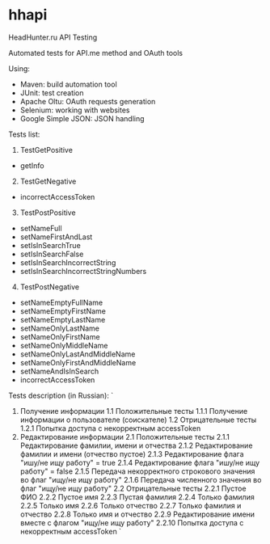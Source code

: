 # hhapi
HeadHunter.ru API Testing

Automated tests for API.me method and OAuth tools

Using:
- Maven: build automation tool
- JUnit: test creation
- Apache Oltu: OAuth requests generation
- Selenium: working with websites
- Google Simple JSON: JSON handling

Tests list:
1) TestGetPositive
- getInfo
2) TestGetNegative
- incorrectAccessToken
3) TestPostPositive
- setNameFull
- setNameFirstAndLast
- setIsInSearchTrue
- setIsInSearchFalse
- setIsInSearchIncorrectString
- setIsInSearchIncorrectStringNumbers
4) TestPostNegative
- setNameEmptyFullName
- setNameEmptyFirstName
- setNameEmptyLastName
- setNameOnlyLastName
- setNameOnlyFirstName
- setNameOnlyMiddleName
- setNameOnlyLastAndMiddleName
- setNameOnlyFirstAndMiddleName
- setNameAndIsInSearch
- incorrectAccessToken

Tests description (in Russian):
`
1. Получение информации
  1.1 Положительные тесты
    1.1.1 Получение информации о пользователе (соискателе)
  1.2 Отрицательные тесты
    1.2.1 Попытка доступа с некорректным accessToken
2. Редактирование информации
  2.1 Положительные тесты
    2.1.1 Редактирование фамилии, имени и отчества
    2.1.2 Редактирование фамилии и имени (отчество пустое)
    2.1.3 Редактирование флага "ишу/не ищу работу" = true
    2.1.4 Редактирование флага "ишу/не ищу работу" = false
    2.1.5 Передача некорректного строкового значения во флаг "ищу/не ищу работу"
    2.1.6 Передача численного значения во флаг "ищу/не ищу работу"
  2.2 Отрицательные тесты
    2.2.1 Пустое ФИО
    2.2.2 Пустое имя
    2.2.3 Пустая фамилия
    2.2.4 Только фамилия
    2.2.5 Только имя
    2.2.6 Только отчество
    2.2.7 Только фамилия и отчество
    2.2.8 Только имя и отчество
    2.2.9 Редактирование имени вместе с флагом "ищу/не ищу работу"
    2.2.10 Попытка доступа с некорректным accessToken
`
